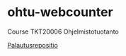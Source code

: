 # ohtu-webcounter
Course TKT20006 Ohjelmistotuotanto 

[Palautusrepositio](https://github.com/mcpaulafi/palautusrepositorio)
